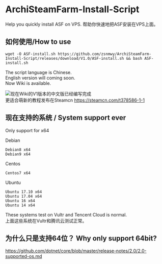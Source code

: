 # ArchiSteamFarm-Install-Script
Help you quickly install ASF on VPS. 帮助你快速地把ASF安装在VPS上面。

## 如何使用/How to use

```shell
wget -O ASF-install.sh https://github.com/zsnmwy/ArchiSteamFarm-Install-Script/releases/download/V1.0/ASF-install.sh && bash ASF-install.sh
```
The script language is Chinese.  
English version will coming soon.   
Now Wiki is available.

![现在Wiki的V1版本的中文版已经编写完成](https://github.com/zsnmwy/ArchiSteamFarm-Install-Script/wiki)  
更适合萌新的教程发布在Steamcn https://steamcn.com/t378586-1-1

## 现在支持的系统 / System support ever

Only support for x64

Debian

    Debian8 x64
    Debian9 x64

Centos

    Centos7 x64

Ubuntu

    Ubuntu 17.10 x64
    Ubuntu 17.04 x64
    Ubuntu 16 x64
    Ubuntu 14 x64

These systems test on Vultr and Tencent Cloud is normal.  
上面这些系统在Vultr和腾讯云测试正常。

## 为什么只是支持64位？ Why only support 64bit?

https://github.com/dotnet/core/blob/master/release-notes/2.0/2.0-supported-os.md
